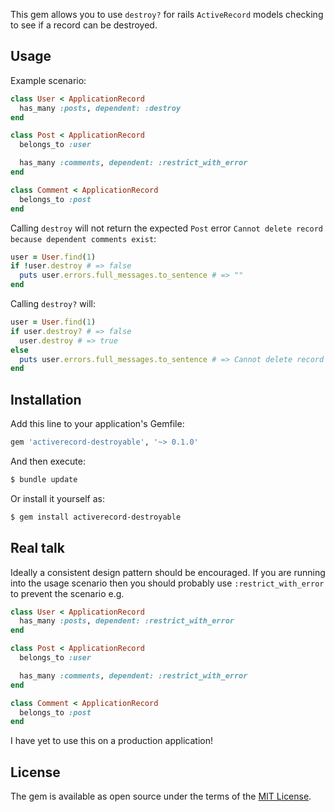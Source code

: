 This gem allows you to use `destroy?` for rails `ActiveRecord` models checking to see if a record can be destroyed.

## Usage

Example scenario:
```Ruby
class User < ApplicationRecord
  has_many :posts, dependent: :destroy
end

class Post < ApplicationRecord
  belongs_to :user

  has_many :comments, dependent: :restrict_with_error
end

class Comment < ApplicationRecord
  belongs_to :post
end
```

Calling `destroy` will not return the expected `Post` error `Cannot delete record because dependent comments exist`:
```Ruby
user = User.find(1)
if !user.destroy # => false
  puts user.errors.full_messages.to_sentence # => ""
end
```

Calling `destroy?` will:
```Ruby
user = User.find(1)
if user.destroy? # => false
  user.destroy # => true
else
  puts user.errors.full_messages.to_sentence # => Cannot delete record because dependent comments exist
end
```

## Installation
Add this line to your application's Gemfile:

```ruby
gem 'activerecord-destroyable', '~> 0.1.0'
```

And then execute:
```bash
$ bundle update
```

Or install it yourself as:
```bash
$ gem install activerecord-destroyable
```

## Real talk

Ideally a consistent design pattern should be encouraged. If you are running into the usage scenario then you should probably use `:restrict_with_error` to prevent the scenario e.g.
```Ruby
class User < ApplicationRecord
  has_many :posts, dependent: :restrict_with_error
end

class Post < ApplicationRecord
  belongs_to :user

  has_many :comments, dependent: :restrict_with_error
end

class Comment < ApplicationRecord
  belongs_to :post
end
```

I have yet to use this on a production application!

## License
The gem is available as open source under the terms of the [MIT License](https://opensource.org/licenses/MIT).
